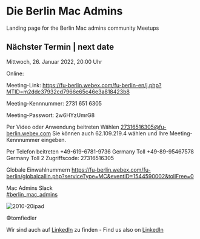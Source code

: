 # Die Berlin Mac Admins

Landing page for the Berlin Mac admins community Meetups

## Nächster Termin | next date

Mittwoch, 26. Januar 2022, 20:00 Uhr

Online:

Meeting-Link:
https://fu-berlin.webex.com/fu-berlin-en/j.php?MTID=m2ddc37932cd7966e65c46e3a818423b8

Meeting-Kennnummer:
2731 651 6305

Meeting-Passwort:
2w6HYzUmrG8

Per Video oder Anwendung beitreten
Wählen 27316516305@fu-berlin.webex.com
Sie können auch 62.109.219.4 wählen und Ihre Meeting-Kennnummer eingeben.


Per Telefon beitreten
+49-619-6781-9736 Germany Toll
+49-89-95467578 Germany Toll 2
Zugriffscode: 27316516305


Globale Einwahlnummern
https://fu-berlin.webex.com/fu-berlin/globalcallin.php?serviceType=MC&eventID=1544590002&tollFree=0



Mac Admins Slack   
[#berlin_mac_admins](https://macadmins.slack.com/archives/CFEUHA7D0)

![2010-20ipad](https://user-images.githubusercontent.com/60174138/97916776-c1739280-1d53-11eb-88d0-7b94d7dd7c53.jpg)

©tomfiedler


Wir sind auch auf [LinkedIn](https://www.linkedin.com/groups/8971462/) zu finden - 
Find us also on [LinkedIn](https://www.linkedin.com/groups/8971462/)

